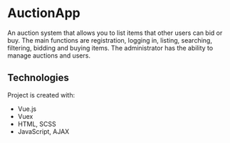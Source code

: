 # AuctionApp
An auction system that allows you to list items that other users can bid or buy. The main functions are registration, logging in, listing, searching, filtering, bidding and buying items. The administrator has the ability to manage auctions and users.

## Technologies
 Project is created with:
* Vue.js
* Vuex
* HTML, SCSS
* JavaScript, AJAX






